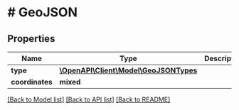 # # GeoJSON

## Properties

Name | Type | Description | Notes
------------ | ------------- | ------------- | -------------
**type** | [**\OpenAPI\Client\Model\GeoJSONTypes**](GeoJSONTypes.md) |  |
**coordinates** | **mixed** |  |

[[Back to Model list]](../../README.md#models) [[Back to API list]](../../README.md#endpoints) [[Back to README]](../../README.md)
